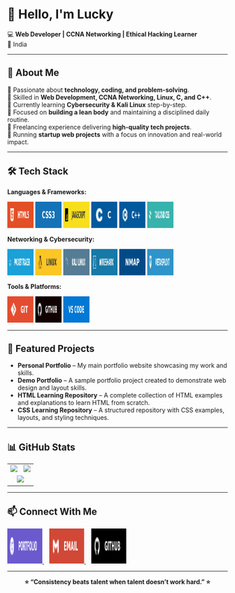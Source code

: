 # 👋 Hello, I'm Lucky  

💻 **Web Developer | CCNA Networking | Ethical Hacking Learner**  
📍 India  

---

## 🚀 About Me  
 🔹 Passionate about **technology, coding, and problem-solving**.  
 🔹 Skilled in **Web Development, CCNA Networking, Linux, C, and C++**.  
 🔹 Currently learning **Cybersecurity & Kali Linux** step-by-step.  
 🔹 Focused on **building a lean body** and maintaining a disciplined daily routine.  
 🔹 Freelancing experience delivering **high-quality tech projects**.  
 🔹 Running **startup web projects** with a focus on innovation and real-world impact.  


---

## 🛠 Tech Stack  

**Languages & Frameworks:**  


<p >
  <img src="./img/html5.svg" alt="HTML5" width="60" height="60" />
  <img src="./img/css3.svg" alt="CSS3" width="60" height="60" />
  <img src="./img/js.svg" alt="JavaScript" width="60" height="60" />
  <img src="./img/c.svg" alt="C" width="60" height="60" />
  <img src="./img/c++.svg" alt="C++" width="60" height="60" />
  <img src="./img/tailwind.svg" alt="TailwindCSS" width="60" height="60" />
</p>


**Networking & Cybersecurity:**  
<p >
  <img src="./img/packettracer.svg" alt="HTML5" width="60" height="60" />
  <img src="./img/linux.svg" alt="CSS3" width="60" height="60" />
  <img src="./img/kalilinux.svg" alt="JavaScript" width="60" height="60" />
  <img src="./img/wireshark.svg" alt="C" width="60" height="60" />
  <img src="./img/nmap.svg" alt="C++" width="60" height="60" />
  <img src="./img/metasploit.svg" alt="TailwindCSS" width="60" height="60" />
</p>

**Tools & Platforms:**  
<p >
  <img src="./img/git.svg" alt="HTML5" width="60" height="60" />
  <img src="./img/github.svg" alt="CSS3" width="60" height="60" />
  <img src="./img/vscode.svg" alt="JavaScript" width="60" height="60" />
</p>


---


## 📌 Featured Projects  
- **Personal Portfolio** – My main portfolio website showcasing my work and skills.  
- **Demo Portfolio** – A sample portfolio project created to demonstrate web design and layout skills.  
- **HTML Learning Repository** – A complete collection of HTML examples and explanations to learn HTML from scratch.  
- **CSS Learning Repository** – A structured repository with CSS examples, layouts, and styling techniques.  


---

## 📊 GitHub Stats

<table align="center" >
  <tr>
    <td>
      <img src="https://github-readme-stats.vercel.app/api?username=luckyyofficial&show_icons=true&theme=radical" height="200"/>
    </td>
    <td>
      <img src="https://github-readme-streak-stats.herokuapp.com/?user=luckyyofficial&theme=radical" height="200"/>
    </td>
  </tr>
  <tr>
    <td colspan="2" align="center">
      <img src="https://github-readme-stats.vercel.app/api/top-langs/?username=luckyyofficial&layout=compact&theme=radical" height="200"/>
    </td>
  </tr>
</table>

---


## 📫 Connect With Me  

<p >
  <a href="https://your-portfolio-link.com" target="_blank">
    <img src="./img/portfolio.svg" alt="Portfolio" width="80" height="80" />
  </a>
  &nbsp;&nbsp;
  <a href="mailto:your-email@example.com">
    <img src="./img/email.svg" alt="Email" width="80" height="80" />
  </a>
  &nbsp;&nbsp;
  <a href="https://github.com/YourUsername" target="_blank">
    <img src="./img/githubend.svg" alt="GitHub" width="80" height="80" />
  </a>
</p>







---

<p align="center"><b>⭐ “Consistency beats talent when talent doesn’t work hard.” ⭐</b></p>

